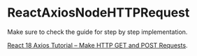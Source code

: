 # ReactAxiosNodeHTTPRequest

Make sure to check the guide for step by step implementation.

[React 18 Axios Tutorial – Make HTTP GET and POST Requests](https://www.positronx.io/react-axios-tutorial-make-http-get-post-requests/).

